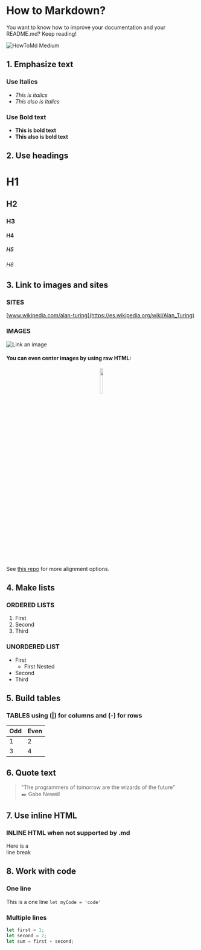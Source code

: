 # How to Markdown?
You want to know how to improve your documentation and your README.md?
Keep reading!


![HowToMd Medium](https://github.com/user-attachments/assets/14ab990e-9111-46b8-9bf0-261c1cb80cf0)	




## 1. Emphasize text
### Use Italics
- *This is italics*
- _This also is italics_

### Use Bold text
- **This is bold text**
- __This also is bold text__

## 2. Use headings
# H1
## H2
### H3
#### H4
##### H5
###### H6


## 3. Link to images and sites

### SITES
[www.wikipedia.com/alan-turing](https://es.wikipedia.org/wiki/Alan_Turing)

### IMAGES
![Link an image](https://upload.wikimedia.org/wikipedia/commons/thumb/e/ea/Alan_Turing_%281912-1954%29_in_1936_at_Princeton_University_%28b%26w%29.jpg/220px-Alan_Turing_%281912-1954%29_in_1936_at_Princeton_University_%28b%26w%29.jpg)

#### You can even center images by using raw HTML:
<p align="center" width="100%">
	<img width='13%' src='https://upload.wikimedia.org/wikipedia/commons/thumb/e/ea/Alan_Turing_%281912-1954%29_in_1936_at_Princeton_University_%28b%26w%29.jpg/220px-Alan_Turing_%281912-1954%29_in_1936_at_Princeton_University_%28b%26w%29.jpg'>
</p>

See [this repo](https://github.com/ElectricRCAircraftGuy/eRCaGuy_hello_world/blob/master/markdown/github_readme_center_and_align_images.md) for more alignment options.

## 4. Make lists
### ORDERED LISTS
1. First
1. Second
1. Third

### UNORDERED LIST
- First
	- First Nested
- Second
- Third

## 5. Build tables
### TABLES using (|) for columns and (-) for rows

 Odd|Even
----|----
   1|2
   3|4

## 6. Quote text

> "The programmers of tomorrow are the wizards of the future"  
> ✒️ Gabe Newell

## 7. Use inline HTML
### INLINE HTML when not supported by .md

Here is a <br />line break

## 8. Work with code

### One line
This is a one line `let myCode = 'code'`

### Multiple lines
``` javascript
let first = 1;
let second = 2;
let sum = first + second;
```
